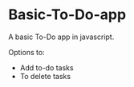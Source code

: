 # Basic-To-Do-app
A basic To-Do app in javascript.

Options to:
<ul>
  <li>Add to-do tasks
  <li>To delete tasks
</ul>

